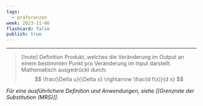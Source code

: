 ```yaml
---
tags:
  - präferenzen
week: 2023-11-06
flashcard: false
publish: true
---
```

***

> [!note] Definition
> Produkt, welches die Veränderung im Output an einem bestimmten Punkt pro Veränderung im Input darstellt. Mathematisch ausgedrückt durch:
> $$
>\frac{\Delta u}{\Delta x} \rightarrow \frac{d f(x)}{d x}
>$$

*Für eine ausführlichere Definition und Anwendungen, siehe [[Grenzrate der Substitution (MRS)]].*
